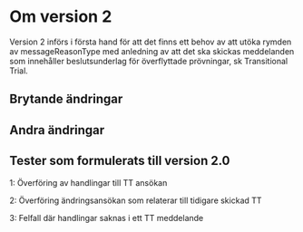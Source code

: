 # Om version 2

Version 2 införs i första hand för att det finns ett behov av att utöka rymden av messageReasonType med anledning av att det ska skickas meddelanden som innehåller beslutsunderlag för överflyttade prövningar, sk Transitional Trial.

## Brytande ändringar

## Andra ändringar


## Tester som formulerats till version 2.0 

1: Överföring av handlingar till TT ansökan

2: Överföring ändringsansökan som relaterar till tidigare skickad TT

3: Felfall där handlingar saknas i ett TT meddelande
